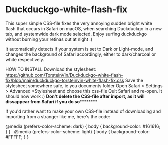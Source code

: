 # Duckduckgo-white-flash-fix
This super simple CSS-file fixes the very annoying sudden bright white flash that occurs in Safari on macOS, when searching Duckduckgo in a new tab, and systemwide dark mode selected. Enjoy surfing duckduckgo without burning your retinas out at night :)

It automatically detects if your system is set to Dark or Light-mode, and changes the background of Safari accordingly, either to dark/charcoal or white respectively. 

HOW TO INSTALL
Download the stylesheet: https://github.com/TorsteinVin/Duckduckgo-white-flash-fix/blob/main/duckduckgo-torsteinvin-white-flash-fix.css
Save the stylesheet somewhere safe, ie you documents folder
Open Safari > Settings > Advanced >Stylesheet and choose this css-file
Quit Safari and re-open. It should now work :) 
**Don't delete the CSS-file after import, as it will dissappear from Safari if you do so**********

If you'd rather want to make your own CSS-file instead of downloading and importing from a stranger like me, here's the code:




@media (prefers-color-scheme: dark) {
  body {
  background-color: #161616;
}
}
 
@media (prefers-color-scheme: light) {
  body {
  background-color: #FFFFF;
}
}

